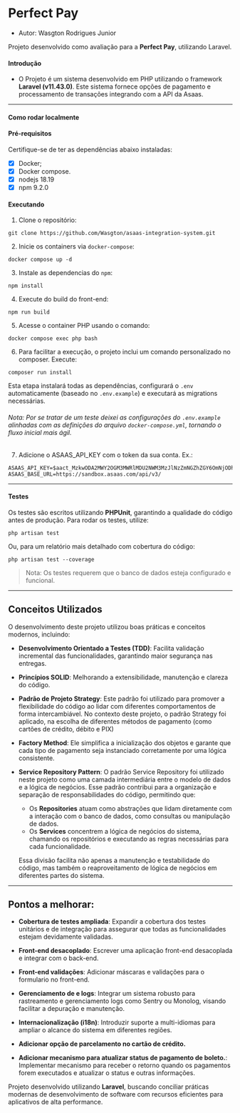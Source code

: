 # Perfect Pay
* Autor: Wasgton Rodrigues Junior

Projeto desenvolvido como avaliação para a  **Perfect Pay**, utilizando Laravel.


#### Introdução

- O Projeto é um sistema desenvolvido em PHP utilizando o framework **Laravel (v11.43.0)**. Este sistema fornece opções de pagamento e processamento de transações integrando com a API da Asaas.
---

#### Como rodar localmente

#### Pré-requisitos
Certifique-se de ter as dependências abaixo instaladas:
- [x] Docker;
- [x] Docker compose.
- [x] nodejs 18.19
- [x] npm 9.2.0

#### Executando
1. Clone o repositório:
```shell
git clone https://github.com/Wasgton/asaas-integration-system.git
```

2. Inicie os containers via `docker-compose`:
```shell
docker compose up -d
```

3. Instale as dependencias do `npm`:
```shell
npm install 
```

4. Execute do build do front-end:
```shell
npm run build 
```

5. Acesse o container PHP usando o comando:
```shell
docker compose exec php bash
```

6. Para facilitar a execução, o projeto inclui um comando personalizado no composer. Execute:
```shell
composer run install
```

Esta etapa instalará todas as dependências, configurará o `.env` automaticamente (baseado no `.env.example`) e executará as migrations necessárias.

###### _Nota_: Por se tratar de um teste deixei as configurações do `.env.example` alinhadas com as definições do arquivo `docker-compose.yml`, tornando o fluxo inicial mais ágil.

7. Adicione o ASAAS_API_KEY com o token da sua conta. 
Ex.:
````
ASAAS_API_KEY=$aact_MzkwODA2MWY2OGM3MWRlMDU2NWM3MzJlNzZmNGZhZGY6OmNjODhlZjE1LTA2OGQtNDlhZi1hZmRhLTg0ZDhmOTI3NDdmZDo6JGFhY2hfNDFlYTgwM2YtNjNlNi00MGY4L3123D3dasdaDg12312dasd3M2UxYzY0Mzdj
ASAAS_BASE_URL=https://sandbox.asaas.com/api/v3/
````

---

#### Testes
Os testes são escritos utilizando **PHPUnit**, garantindo a qualidade do código antes de produção. Para rodar os testes, utilize:

```shell
php artisan test
```

Ou, para um relatório mais detalhado com cobertura do código:

```shell
php artisan test --coverage
```

> Nota: Os testes requerem que o banco de dados esteja configurado e funcional.


---

## Conceitos Utilizados
O desenvolvimento deste projeto utilizou boas práticas e conceitos modernos, incluindo:
- **Desenvolvimento Orientado a Testes (TDD)**: Facilita validação incremental das funcionalidades, garantindo maior segurança nas entregas.
- **Princípios SOLID**: Melhorando a extensibilidade, manutenção e clareza do código.
- **Padrão de Projeto Strategy**: Este padrão foi utilizado para promover a flexibilidade do código ao lidar com
  diferentes comportamentos de forma intercambiável. No contexto deste projeto, o padrão Strategy foi aplicado, na escolha de diferentes métodos de pagamento (como cartões de crédito, débito e PIX)
- **Factory Method**: Ele simplifica a inicialização dos objetos e garante que cada tipo de pagamento seja instanciado corretamente por uma lógica consistente.
- **Service Repository Pattern**: O padrão Service Repository foi utilizado neste projeto como uma camada intermediária
  entre o modelo de dados e a lógica de negócios. Esse padrão contribui para a organização e separação de
  responsabilidades do código, permitindo que:

    - Os **Repositories** atuam como abstrações que lidam diretamente com a interação com o banco de dados, como
      consultas ou manipulação de dados.
    - Os **Services** concentrem a lógica de negócios do sistema, chamando os repositórios e executando as regras
      necessárias para cada funcionalidade.

  Essa divisão facilita não apenas a manutenção e testabilidade do código, mas também o reaproveitamento de lógica de
  negócios em diferentes partes do sistema.

---

## Pontos a melhorar:

- **Cobertura de testes ampliada**: Expandir a cobertura dos testes unitários e de integração para assegurar que todas
  as funcionalidades estejam devidamente validadas.
  
- **Front-end desacoplado**: Escrever uma aplicação front-end desacoplada e integrar com o back-end.

- **Front-end validações**: Adicionar máscaras e validações para o formulario no front-end.

- **Gerenciamento de e logs**: Integrar um sistema robusto para rastreamento e gerenciamento logs como Sentry ou Monolog, visando facilitar a depuração e manutenção.

- **Internacionalização (i18n)**: Introduzir suporte a multi-idiomas para ampliar o alcance do sistema em diferentes
  regiões.

- **Adicionar opção de parcelamento no cartão de crédito.**
- **Adicionar mecanismo para atualizar status de pagamento de boleto.**: Implementar mecanismo para receber o retorno quando os  pagamentos forem executados e atualizar o status e outras informações.


Projeto desenvolvido utilizando **Laravel**, buscando conciliar práticas modernas de desenvolvimento de software com recursos eficientes para aplicativos de alta performance.
